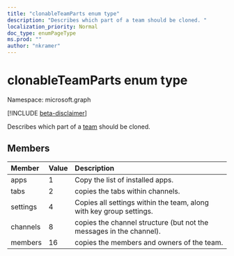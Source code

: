```yaml
---
title: "clonableTeamParts enum type"
description: "Describes which part of a team should be cloned. "
localization_priority: Normal
doc_type: enumPageType
ms.prod: ""
author: "nkramer"
---
```


# clonableTeamParts enum type

Namespace: microsoft.graph

[!INCLUDE [beta-disclaimer](../../includes/beta-disclaimer.md)]

Describes which part of a [team](../resources/team.md) should be cloned.

## Members

| Member | Value| Description |
|:---------------|:--------|:----------|
|apps|1|Copy the list of installed apps.|
|tabs|2|copies the tabs within channels.|
|settings|4|Copies all settings within the team, along with key group settings.|
|channels|8|copies the channel structure (but not the messages in the channel).|
|members|16|copies the members and owners of the team.|


